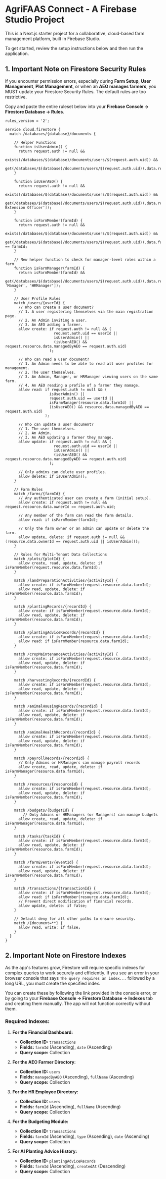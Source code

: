 
# AgriFAAS Connect - A Firebase Studio Project

This is a Next.js starter project for a collaborative, cloud-based farm management platform, built in Firebase Studio.

To get started, review the setup instructions below and then run the application.

## 1. Important Note on Firestore Security Rules

If you encounter permission errors, especially during **Farm Setup**, **User Management**, **Plot Management**, or when an **AEO manages farmers**, you MUST update your Firestore Security Rules. The default rules are too restrictive.

Copy and paste the entire ruleset below into your **Firebase Console -> Firestore Database -> Rules**.

```firestore
rules_version = '2';

service cloud.firestore {
  match /databases/{database}/documents {

    // Helper Functions
    function isUserAdmin() {
      return request.auth != null &&
             exists(/databases/$(database)/documents/users/$(request.auth.uid)) &&
             get(/databases/$(database)/documents/users/$(request.auth.uid)).data.role.hasAny(['Admin']);
    }
    
    function isUserAEO() {
      return request.auth != null &&
             exists(/databases/$(database)/documents/users/$(request.auth.uid)) &&
             get(/databases/$(database)/documents/users/$(request.auth.uid)).data.role.hasAny(['Agric Extension Officer']);
    }

    function isFarmMember(farmId) {
      return request.auth != null &&
             exists(/databases/$(database)/documents/users/$(request.auth.uid)) &&
             get(/databases/$(database)/documents/users/$(request.auth.uid)).data.farmId == farmId;
    }

    // New helper function to check for manager-level roles within a farm
    function isFarmManager(farmId) {
      return isFarmMember(farmId) &&
             get(/databases/$(database)/documents/users/$(request.auth.uid)).data.role.hasAny(['Admin', 'Manager', 'HRManager']);
    }

    // User Profile Rules
    match /users/{userId} {
      // Who can create a user document?
      // 1. A user registering themselves via the main registration page.
      // 2. An Admin inviting a user.
      // 3. An AEO adding a farmer.
      allow create: if request.auth != null && (
                      request.auth.uid == userId || 
                      isUserAdmin() ||
                      (isUserAEO() && request.resource.data.managedByAEO == request.auth.uid)
                    );

      // Who can read a user document?
      // 1. An Admin needs to be able to read all user profiles for management.
      // 2. The user themselves.
      // 3. An Admin, Manager, or HRManager viewing users on the same farm.
      // 4. An AEO reading a profile of a farmer they manage.
      allow read: if request.auth != null && (
                    isUserAdmin() ||
                    request.auth.uid == userId ||
                    isFarmManager(resource.data.farmId) ||
                    (isUserAEO() && resource.data.managedByAEO == request.auth.uid)
                  );

      // Who can update a user document?
      // 1. The user themselves.
      // 2. An Admin.
      // 3. An AEO updating a farmer they manage.
      allow update: if request.auth != null && (
                      request.auth.uid == userId ||
                      isUserAdmin() ||
                      (isUserAEO() && request.resource.data.managedByAEO == request.auth.uid)
                    );

      // Only admins can delete user profiles.
      allow delete: if isUserAdmin();
    }

    // Farm Rules
    match /farms/{farmId} {
      // Any authenticated user can create a farm (initial setup).
      allow create: if request.auth != null && request.resource.data.ownerId == request.auth.uid;
      
      // Any member of the farm can read the farm details.
      allow read: if isFarmMember(farmId);

      // Only the farm owner or an admin can update or delete the farm.
      allow update, delete: if request.auth != null && (resource.data.ownerId == request.auth.uid || isUserAdmin());
    }

    // Rules for Multi-Tenant Data Collections
    match /plots/{plotId} {
      allow create, read, update, delete: if isFarmMember(request.resource.data.farmId);
    }
    
    match /landPreparationActivities/{activityId} {
      allow create: if isFarmMember(request.resource.data.farmId);
      allow read, update, delete: if isFarmMember(resource.data.farmId);
    }

    match /plantingRecords/{recordId} {
      allow create: if isFarmMember(request.resource.data.farmId);
      allow read, update, delete: if isFarmMember(resource.data.farmId);
    }
    
    match /plantingAdviceRecords/{recordId} {
      allow create: if isFarmMember(request.resource.data.farmId);
      allow read: if isFarmMember(resource.data.farmId);
    }

    match /cropMaintenanceActivities/{activityId} {
      allow create: if isFarmMember(request.resource.data.farmId);
      allow read, update, delete: if isFarmMember(resource.data.farmId);
    }

    match /harvestingRecords/{recordId} {
      allow create: if isFarmMember(request.resource.data.farmId);
      allow read, update, delete: if isFarmMember(resource.data.farmId);
    }
    
    match /animalHousingRecords/{recordId} {
      allow create: if isFarmMember(request.resource.data.farmId);
      allow read, update, delete: if isFarmMember(resource.data.farmId);
    }

    match /animalHealthRecords/{recordId} {
      allow create: if isFarmMember(request.resource.data.farmId);
      allow read, update, delete: if isFarmMember(resource.data.farmId);
    }
    
    match /payrollRecords/{recordId} {
      // Only Admins or HRManagers can manage payroll records
      allow create, read, update, delete: if isFarmManager(resource.data.farmId);
    }

    match /resources/{resourceId} {
      allow create: if isFarmMember(request.resource.data.farmId);
      allow read, update, delete: if isFarmMember(resource.data.farmId);
    }
    
    match /budgets/{budgetId} {
        // Only Admins or HRManagers (or Managers) can manage budgets
      allow create, read, update, delete: if isFarmManager(resource.data.farmId);
    }

    match /tasks/{taskId} {
      allow create: if isFarmMember(request.resource.data.farmId);
      allow read, update, delete: if isFarmMember(resource.data.farmId);
    }

    match /farmEvents/{eventId} {
      allow create: if isFarmMember(request.resource.data.farmId);
      allow read, update, delete: if isFarmMember(resource.data.farmId);
    }
    
    match /transactions/{transactionId} {
      allow create: if isFarmMember(request.resource.data.farmId);
      allow read: if isFarmMember(resource.data.farmId);
      // Prevent direct modification of financial records.
      allow update, delete: if false;
    }

    // Default deny for all other paths to ensure security.
    match /{document=**} {
      allow read, write: if false;
    }
  }
}
```

## 2. Important Note on Firestore Indexes

As the app's features grow, Firestore will require specific indexes for complex queries to work securely and efficiently. If you see an error in your browser console that says `The query requires an index...` followed by a long URL, you must create the specified index.

You can create these by following the link provided in the console error, or by going to your **Firebase Console -> Firestore Database -> Indexes** tab and creating them manually. The app will not function correctly without them.

### Required Indexes:

1.  **For the Financial Dashboard:**
    *   **Collection ID:** `transactions`
    *   **Fields:** `farmId` (Ascending), `date` (Ascending)
    *   **Query scope:** Collection

2.  **For the AEO Farmer Directory:**
    *   **Collection ID:** `users`
    *   **Fields:** `managedByAEO` (Ascending), `fullName` (Ascending)
    *   **Query scope:** Collection
    
3.  **For the HR Employee Directory:**
    *   **Collection ID:** `users`
    *   **Fields:** `farmId` (Ascending), `fullName` (Ascending)
    *   **Query scope:** Collection

4.  **For the Budgeting Module:**
    *   **Collection ID:** `transactions`
    *   **Fields:** `farmId` (Ascending), `type` (Ascending), `date` (Ascending)
    *   **Query scope:** Collection
    
5.  **For AI Planting Advice History:**
    *   **Collection ID:** `plantingAdviceRecords`
    *   **Fields:** `farmId` (Ascending), `createdAt` (Descending)
    *   **Query scope:** Collection

    





